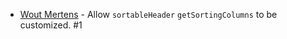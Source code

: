 * [Wout Mertens](https://github.com/wmertens) - Allow `sortableHeader` `getSortingColumns` to be customized. #1
